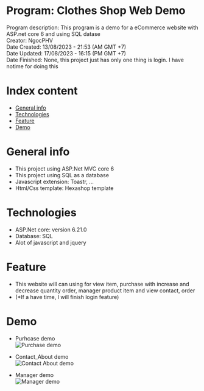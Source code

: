 # Program: Clothes Shop Web Demo

Program description: This program is a demo for a eCommerce website with ASP.net core 6 and using SQL datase<br />
Creator: NgocPHV <br />
Date Created: 13/08/2023 - 21:53 (AM GMT +7) <br />
Date Updated: 17/08/2023 - 16:15 (PM GMT +7) <br />
Date Finished: None, this project just has only one thing is login. I have notime for doing this <br />

# Index content

- [General info](#general-info)
- [Technologies](#technologies)
- [Feature](#feature)
- [Demo](#demo)

# General info

- This project using ASP.Net MVC core 6
- This project using SQL as a database
- Javascript extension: Toastr, ...
- Html/Css template: Hexashop template

# Technologies

- ASP.Net core: version 6.21.0
- Database: SQL
- Alot of javascript and jquery

# Feature

- This website will can using for view item, purchase with increase and decrease quantity order, manager product item and view contact, order
- (\*If a have time, I will finish login feature)

# Demo

- Purhcase demo <br />
  ![Purchase demo](./Gif/Purchase.gif)

- Contact_About demo <br />
  ![Contact About demo](./Gif/Contact_About.gif)

- Manager demo <br />
  ![Manager demo](./Gif/Manager.gif)
